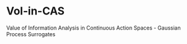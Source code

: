 # VoI-in-CAS
Value of Information Analysis in Continuous Action Spaces - Gaussian Process Surrogates
